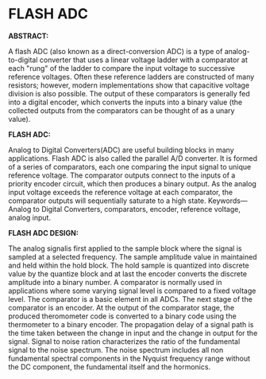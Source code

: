 # FLASH ADC
**ABSTRACT:**

 A flash ADC (also known as a direct-conversion ADC) is a type of analog-to-digital converter that uses a linear voltage ladder with a comparator at each "rung" of the ladder to compare the input voltage to successive reference voltages. Often these reference ladders are constructed of many resistors; however, modern implementations show that capacitive voltage division is also possible. The output of these comparators is generally fed into a digital encoder, which converts the inputs into a binary value (the collected outputs from the comparators can be thought of as a unary value).

**FLASH ADC:**

 Analog to Digital Converters(ADC) are useful building blocks in many applications. Flash ADC is also called the parallel A/D converter. It is formed of a series of comparators, each one comparing the input signal to unique reference voltage. The comparator outputs connect to the inputs of a priority encoder circuit, which then produces a binary output. As the analog input voltage exceeds the reference voltage at each comparator, the comparator outputs will sequentially saturate to a high state. Keywords—Analog to Digital Converters, comparators, encoder, reference voltage, analog input.
  
**FLASH ADC DESIGN:**

  The analog signalis first applied to the sample block where the signal is sampled at a selected frequency. The sample amplitude value in maintained and held within the hold block. The hold sample is quantized into discrete value by the quantize block and at last the encoder converts the discrete amplitude into a binary number. A comparator is normally used in applications where some varying signal level is compared to a fixed voltage level. The comparator is a basic element in all ADCs. The next stage of the comparator is an encoder. At the output of the comparator stage, the produced theromometer code is converted to a binary code using the thermometer to a binary encoder. The propagation delay of a signal path is the time taken between the change in input and the change in output for the signal. Signal to noise ration characterizes the ratio of the fundamental signal to the noise spectrum. The noise spectrum includes all non fundamental spectral components in the Nyquist frequency range without the DC component, the fundamental itself and the hormonics.
  
